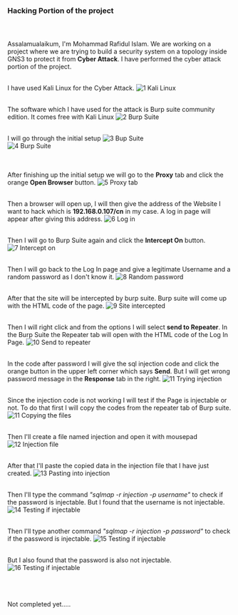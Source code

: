 ### Hacking Portion of the project <br> <br><br>

Assalamualaikum, I'm Mohammad Rafidul Islam. We are working on a project where we are trying to build a security system on a topology inside GNS3 to protect it from **Cyber Attack**. I have performed the cyber attack portion of the project.<br><br>

I have used Kali Linux for the Cyber Attack.
![1  Kali Linux](https://user-images.githubusercontent.com/120240771/207899133-cdf52c0a-4af3-47e8-a3c7-9dff88113dcf.png)
<br><br>

The software which I have used for the attack is Burp suite community edition. It comes free with Kali Linux
![2  Burp Suite](https://user-images.githubusercontent.com/120240771/207899519-7c0a7e45-9682-4c4f-83e4-aab5fd9825e2.png)
<br><br>

I will go through the initial setup
![3   Bup Suite](https://user-images.githubusercontent.com/120240771/207903083-f13211ef-2f4e-4b35-9896-bbf18a7bf9b5.png)
<br>
![4  Burp Suite](https://user-images.githubusercontent.com/120240771/207903119-c592ad59-676d-4d73-9340-f23929d209f4.png)
<br><br><br>

After finishing up the initial setup we will go to the **Proxy** tab and click the orange **Open Browser** button.
![5  Proxy tab](https://user-images.githubusercontent.com/120240771/207903698-83e195c4-556a-4350-84e6-c486d720ce02.png)
<br><br>

Then a browser will open up, I will then give the address of the Website I want to hack which is **192.168.0.107/cn** in my case. A log in page will appear after giving this address.
![6  Log in](https://user-images.githubusercontent.com/120240771/207904339-16e432d0-a0d6-4962-ba8b-6ffb424d3672.png)
<br><br>

Then I will go to Burp Suite again and click the **Intercept On** button.
![7  Intercept on](https://user-images.githubusercontent.com/120240771/207904717-4711855f-68c5-4206-b387-56e4a6a34df7.png)
<br><br>

Then I will go back to the Log In page and give a legitimate Username and a random password as I don't know it.
![8  Random password](https://user-images.githubusercontent.com/120240771/207905153-36f42732-a807-4919-838c-feb046174370.png)
<br><br>

After that the site will be intercepted by burp suite. Burp suite will come up with the HTML code of the page.
![9  Site intercepted](https://user-images.githubusercontent.com/120240771/207906128-e1c6e5d0-aac2-4001-a5f9-98c81785f2de.png)
<br><br>

Then I will right click and from the options I will select **send to Repeater**. In the Burp Suite the Repeater tab will open with the HTML code of the Log In Page.
![10  Send to repeater](https://user-images.githubusercontent.com/120240771/207907025-f2876578-950b-4066-8058-49f9d91068b6.png)
<br><br>

In the code after password I will give the sql injection code and click the orange button in the upper left corner which says **Send**. But I will get wrong password message in the **Response** tab in the right.
![11  Trying injection](https://user-images.githubusercontent.com/120240771/207907909-69978ea0-42b3-4d29-8d84-14cd775269d4.png)
<br><br>

Since the injection code is not working I will test if the Page is injectable or not. To do that first I will copy the codes from the repeater tab of Burp suite.
![11  Copying the files](https://user-images.githubusercontent.com/120240771/207908377-9f9aa02c-c7a8-405a-bdbc-d011c4332eae.png)
<br><br>

Then I'll create a file named injection and open it with mousepad
![12  Injection file](https://user-images.githubusercontent.com/120240771/207908676-c4c214b6-2826-49dd-9758-aefa45f6aeee.png)
<br><br>

After that I'll paste the copied data in the injection file that I have just created.
![13  Pasting into injection](https://user-images.githubusercontent.com/120240771/207908981-6d9003d6-0c59-4949-a425-b68f665c02a4.png)
<br><br>

Then I'll type the command *"sqlmap -r injection -p username"* to check if the password is injectable. But I found that the username is not injectable.
![14  Testing if injectable](https://user-images.githubusercontent.com/120240771/207910703-51f36bd9-cfae-403b-b2ac-dab9a01961bd.png)
<br><br>

Then I'll type another command *"sqlmap -r injection -p password"* to check if the password is injectable.
![15  Testing if injectable](https://user-images.githubusercontent.com/120240771/207911092-88b296e0-57dd-4f80-8a12-0d292b673aef.png)
<br><br>

But I also found that the password is also not injectable.
![16  Testing if injectable](https://user-images.githubusercontent.com/120240771/207911285-9ae38063-3830-4600-9cb1-77784d08feba.png)
<br><br><br><br>

Not completed yet.....
